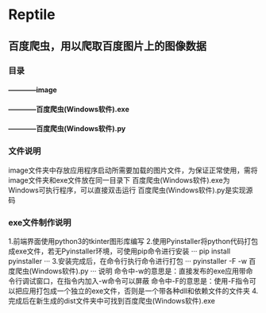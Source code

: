 # Reptile
## 百度爬虫，用以爬取百度图片上的图像数据
### 目录
#### ————image
#### ————百度爬虫(Windows软件).exe
#### ————百度爬虫(Windows软件).py
### 文件说明
image文件夹中存放应用程序启动所需要加载的图片文件，为保证正常使用，需将image文件夹和exe文件放在同一目录下
百度爬虫(Windows软件).exe为Windows可执行程序，可以直接双击运行
百度爬虫(Windows软件).py是实现源码
### exe文件制作说明
1.前端界面使用python3的tkinter图形库编写
2.使用Pyinstaller将python代码打包成exe文件，若无Pyinstaller环境，可使用pip命令进行安装
···
pip install pyinstaller
···
3.安装完成后，在命令行执行命令进行打包
···
pyinstaller -F -w 百度爬虫(Windows软件).py
···
说明
命令中-w的意思是：直接发布的exe应用带命令行调试窗口，在指令内加入-w命令可以屏蔽
命令中-F的意思是：使用-F指令可以把应用打包成一个独立的exe文件，否则是一个带各种dll和依赖文件的文件夹
4.完成后在新生成的dist文件夹中可找到百度爬虫(Windows软件).exe
